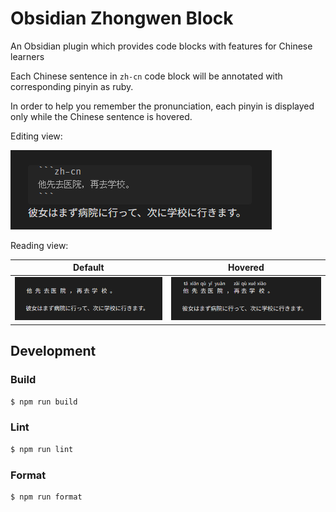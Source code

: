 # Obsidian Zhongwen Block

An Obsidian plugin which provides code blocks with features for Chinese learners

Each Chinese sentence in `zh-cn` code block will be annotated with corresponding pinyin as ruby.

In order to help you remember the pronunciation, each pinyin is displayed only while the Chinese sentence is hovered.

Editing view:

![Editing view](images/editing-view.png)

Reading view:

| Default                                                    | Hovered                                                    |
| ---------------------------------------------------------- | ---------------------------------------------------------- |
| ![Reading view (default)](images/reading-view-default.png) | ![Reading view (hovered)](images/reading-view-hovered.png) |

## Development

### Build

```bash
$ npm run build
```

### Lint

```bash
$ npm run lint
```

### Format

```bash
$ npm run format
```
